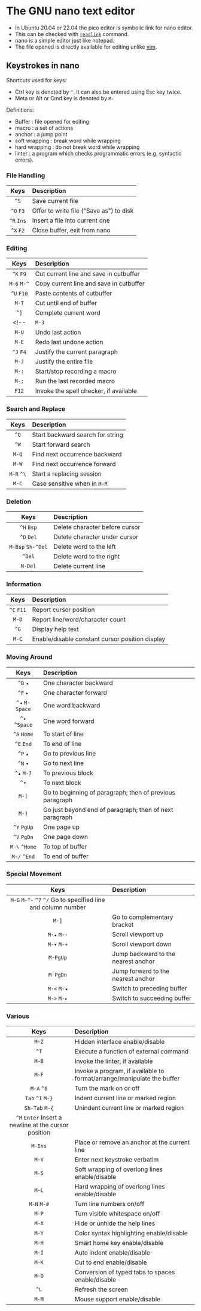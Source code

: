 # The GNU nano text editor

* In Ubuntu 20.04 or 22.04 the pico editor is symbolic link for nano editor.
* This can be checked with [` readlink `](/Week-4/Lecture3.md#readlink) command.
* nano is a simple editor just like notepad.
* The file opened is directly available for editing unlike [vim](/Week-4/vim.md).

## Keystrokes in nano

Shortcuts used for keys:

* Ctrl key is denoted by ` ^ `. It can also be entered using Esc key twice.
* Meta or Alt or Cmd key is denoted by ` M- ` 

Definitions:

* Buffer : file opened for editing
* macro : a set of actions
* anchor : a jump point
* soft wrapping : break word while wrapping
* hard wrapping : do not break word while wrapping
* linter : a program which checks programmatic errors (e.g. syntactic errors).

### File Handling 

| Keys | Description |
| :---: | :--------- |
| ` ^S ` | Save current file |
| ` ^O ` ` F3 ` | Offer to write file ("Save as") to disk |
| ` ^R ` ` Ins `| Insert a file into current one |
| ` ^X ` ` F2 `| Close buffer, exit from nano |


### Editing

| Keys | Description |
| :---: | :--------- |
| ` ^K ` ` F9 ` | Cut current line and save in cutbuffer |
| ` M-6 ` ` M-^ ` | Copy current line and save in cutbuffer |
| ` ^U ` ` F10 `| Paste contents of cutbuffer |
| ` M-T ` | Cut until end of buffer |
| ` ^] ` | Complete current word | 
<!-- | ` M-3 ` | Comment/uncomment line/region | -->
| ` M-U ` | Undo last action |
| ` M-E ` | Redo last undone action |
| ` ^J ` ` F4 ` | Justify the current paragraph |
| ` M-J ` | Justify the entire file |
| ` M-: ` | Start/stop recording a macro |
| ` M-; ` | Run the last recorded macro |
| ` F12 ` | Invoke the spell checker, if available |


### Search and Replace

| Keys | Description |
| :---: | :--------- |
| ` ^Q ` | Start backward search for string |
| ` ^W ` | Start forward search |
| ` M-Q ` | Find next occurrence backward |
| ` M-W ` | Find next occurrence forward |
| ` M-R ` ` ^\ ` | Start a replacing session |
| ` M-C ` | Case sensitive when in ` M-R ` |	


### Deletion

| Keys | Description |
| :---: | :--------- |
| ` ^H ` ` Bsp `| Delete character before cursor |
| ` ^D ` ` Del ` | Delete character under cursor |
| ` M-Bsp ` ` Sh-^Del ` | Delete word to the left |
| ` ^Del ` | Delete word to the right |
| ` M-Del ` | Delete current line |

### Information

| Keys | Description |
| :---: | :--------- |
| ` ^C ` ` F11 `| Report cursor position |
| ` M-D ` | Report line/word/character count |
| ` ^G ` | Display help text |
| ` M-C ` | Enable/disable constant cursor position display |


### Moving Around

| Keys | Description |
| :---: | :--------- |
| ` ^B ` ` ◂ ` | One character backward |
| ` ^F ` ` ▸ ` | One character forward |
| ` ^◂ ` ` M-Space ` | One word backward |
| ` ^▸ ` ` ^Space` | One word forward |
| ` ^A ` ` Home ` | To start of line |
| ` ^E ` ` End `| To end of line |
| ` ^P ` ` ▴ `| Go to previous line |
| ` ^N ` ` ▾ ` | Go to next line |
| ` ^▴ ` ` M-7 `| To previous block |
| ` ^▾ `  | To next block |
| ` M-( ` | Go to beginning of paragraph; then of previous paragraph |
| ` M-) ` | Go just beyond end of paragraph; then of next paragraph | 
| ` ^Y ` ` PgUp `| One page up |
| ` ^V ` ` PgDn `| One page down |
| ` M-\ ` ` ^Home ` | To top of buffer |
| ` M-/ ` ` ^End ` | To end of buffer |


### Special Movement

| Keys | Description |
| :---: | :--------- |
| ` M-G ` ` M-^- ` ` ^7 ` ` ^/ ` Go to specified line and column number |
| ` M-] ` | Go to complementary bracket |
| ` M-▴ ` ` M-- ` | Scroll viewport up |
| ` M-▾ ` ` M-+ `| Scroll viewport down |
| ` M-PgUp ` |  Jump backward to the nearest anchor |
| ` M-PgDn ` | Jump forward to the nearest anchor |
| ` M-< ` ` M-◂ ` | Switch to preceding buffer |
| ` M-> ` ` M-▸ ` | Switch to succeeding buffer |

### Various

| Keys | Description |
| :---: | :--------- |
| ` M-Z ` | Hidden interface enable/disable |
| ` ^T ` | Execute a function of external command |
| ` M-B ` | Invoke the linter, if available |
| ` M-F ` | Invoke a program, if available to format/arrange/manipulate the buffer |
| ` M-A ` ` ^6 ` | Turn the mark on or off |
| ` Tab ` ` ^I ` ` M-} `| Indent current line or  marked region |
| ` Sh-Tab ` ` M-{ ` | Unindent current line or  marked region |
| ` ^M ` ` Enter `   Insert a newline at the cursor position |
| ` M-Ins ` | Place or remove an anchor at the current line |
| ` M-V ` | Enter next keystroke verbatim |
| ` M-S ` | Soft wrapping of overlong lines enable/disable |
| ` M-L ` | Hard wrapping of overlong lines enable/disable |
| ` M-N ` ` M-# ` | Turn line numbers on/off |
| ` M-P ` | Turn visible whitespace on/off |
| ` M-X ` | Hide or unhide the help lines |
| ` M-Y ` | Color syntax highlighting enable/disable |
| ` M-H ` | Smart home key enable/disable | <!-- what is smart home key -->
| ` M-I `  | Auto indent enable/disable |
| ` M-K ` | Cut to end enable/disable |
| ` M-O ` | Conversion of typed tabs to spaces enable/disable |
| ` ^L ` | Refresh the screen |
| ` M-M ` | Mouse support enable/disable |
<!-- ^L               Center the line where the cursor is -->
